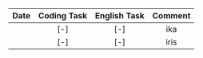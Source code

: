 | Date | Coding Task | English Task | Comment |
|:---:|:---:|:---:|:---:|
||[-]|[-]|ika|
||[-]|[-]|iris|
